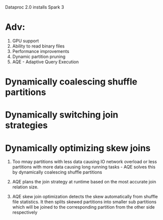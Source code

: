 Dataproc 2.0 installs Spark 3

# Adv:
1. GPU support
2. Ability to read binary files
3. Performance improvements
4. Dynamic partition pruning
5. AQE - Adaptive Query Execution

# Dynamically coalescing shuffle partitions
# Dynamically switching join strategies
# Dynamically optimizing skew joins 

1. Too mnay partitions with less data causing IO network overload or less partitions with more data causing long running tasks - AQE solves this by dynamically coalescing shuffle partitions

2. AQE plans the join strategy at runtime based on the most accurate join relation size. 

3. AQE skew join optimization detects the skew automatically from shuffle file statistics. It then splits skewed partitions into smaller sub partitions which will be joined to the corresponding partition from the other side respectively

